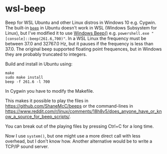 # wsl-beep
Beep for WSL Ubuntu and other Linux distros in Windows 10 e.g. Cygwin. The built-in [`beep`](https://linux.die.net/man/1/beep) in 
Ubuntu doesn't work in WSL (Windows Subsystem for Linux), but I've modified it to use
[Windows Beep()](https://msdn.microsoft.com/en-us/library/windows/desktop/ms679277(v=vs.85).aspx)
e.g. `powershell.exe "[console]::beep(261.6,700)"`. In a WSL Linux the frequency must be between 37.0 and 32767.0 Hz,
but it pauses if the frequency is less than 37.0. The original beep supported floating point frequences,
but in Windows they are probably truncated to integers.

Build and install in Ubuntu using:
```
make
sudo make install
beep -f 261.6 -l 700
```
In Cygwin you have to modify the Makefile.

This makes it possible to play the files in https://github.com/ShaneMcC/beeps or the command-lines in https://www.reddit.com/r/linux/comments/18h8v5/does_anyone_have_or_know_a_source_for_beep_scripts/.

You can break out of the playing files by pressing Ctrl+C for a long time.

Now I use `system()`, but one might use a more direct call with less overhead, but I don't know how. Another alternative would
be to write a TCP/IP sound server.

